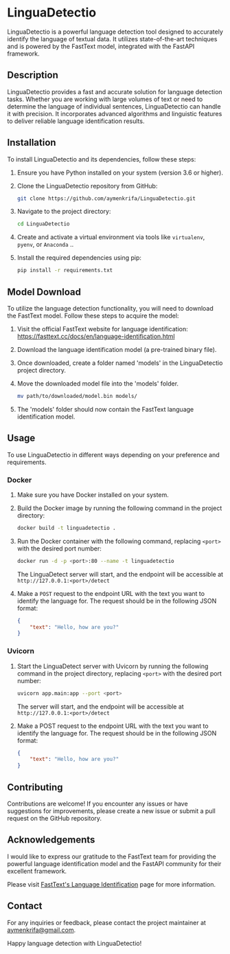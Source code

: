 # LinguaDetectio

LinguaDetectio is a powerful language detection tool designed to accurately identify the language of textual data. It utilizes state-of-the-art techniques and is powered by the FastText model, integrated with the FastAPI framework.

## Description

LinguaDetectio provides a fast and accurate solution for language detection tasks. Whether you are working with large volumes of text or need to determine the language of individual sentences, LinguaDetectio can handle it with precision. It incorporates advanced algorithms and linguistic features to deliver reliable language identification results.

## Installation

To install LinguaDetectio and its dependencies, follow these steps:

1. Ensure you have Python installed on your system (version 3.6 or higher).

2. Clone the LinguaDetectio repository from GitHub:

    ```bash
    git clone https://github.com/aymenkrifa/LinguaDetectio.git
    ```

3. Navigate to the project directory:

    ```bash
    cd LinguaDetectio
    ```

4. Create and activate a virtual environment via tools like `virtualenv`, `pyenv`, or `Anaconda` ..

5. Install the required dependencies using pip:

    ```bash
    pip install -r requirements.txt
    ```

## Model Download

To utilize the language detection functionality, you will need to download the FastText model. Follow these steps to acquire the model:

1. Visit the official FastText website for language identification: <https://fasttext.cc/docs/en/language-identification.html>

2. Download the language identification model (a pre-trained binary file).

3. Once downloaded, create a folder named 'models' in the LinguaDetectio project directory.

4. Move the downloaded model file into the 'models' folder.

    ```bash
    mv path/to/downloaded/model.bin models/
    ```

5. The 'models' folder should now contain the FastText language identification model.

## Usage

To use LinguaDetectio in different ways depending on your preference and requirements.

### Docker

1. Make sure you have Docker installed on your system.
2. Build the Docker image by running the following command in the project directory:

    ```bash
    docker build -t linguadetectio .
    ```

3. Run the Docker container with the following command, replacing `<port>` with the desired port number:

    ```bash
    docker run -d -p <port>:80 --name -t linguadetectio
    ```

    The LinguaDetect server will start, and the endpoint will be accessible at `http://127.0.0.1:<port>/detect`

4. Make a `POST` request to the endpoint URL with the text you want to identify the language for. The request should be in the following JSON format:

    ```json
    {
        "text": "Hello, how are you?"
    }
    ```

### Uvicorn

1. Start the LinguaDetect server with Uvicorn by running the following command in the project directory, replacing `<port>` with the desired port number:

    ```bash
    uvicorn app.main:app --port <port>
    ```

    The server will start, and the endpoint will be accessible at `http://127.0.0.1:<port>/detect`

2. Make a POST request to the endpoint URL with the text you want to identify the language for. The request should be in the following JSON format:

    ```json
    {
        "text": "Hello, how are you?"
    }
    ```

## Contributing

Contributions are welcome! If you encounter any issues or have suggestions for improvements, please create a new issue or submit a pull request on the GitHub repository.

## Acknowledgements

I would like to express our gratitude to the FastText team for providing the powerful language identification model and the FastAPI community for their excellent framework.

Please visit [FastText's Language Identification](https://fasttext.cc/docs/en/language-identification.html) page for more information.

## Contact

For any inquiries or feedback, please contact the project maintainer at <aymenkrifa@gmail.com>.

Happy language detection with LinguaDetectio!
